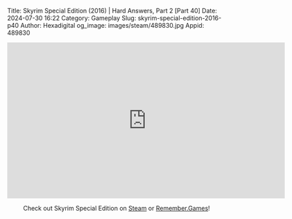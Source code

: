 Title: Skyrim Special Edition (2016) | Hard Answers, Part 2 [Part 40]
Date: 2024-07-30 16:22
Category: Gameplay
Slug: skyrim-special-edition-2016-p40
Author: Hexadigital
og_image: images/steam/489830.jpg
Appid: 489830

<center><iframe src="https://www.youtube.com/embed/WxWQDCb-CXQ?feature=oembed" allow="accelerometer; autoplay; encrypted-media; gyroscope; picture-in-picture" width="640" height="360" frameborder="0"></iframe>

Check out Skyrim Special Edition on [Steam](https://store.steampowered.com/app/489830/?curator_clanid=34633900) or [Remember.Games](https://remember.games/game/164/the-elder-scrolls-v-skyrim-special-edition/)!</center>